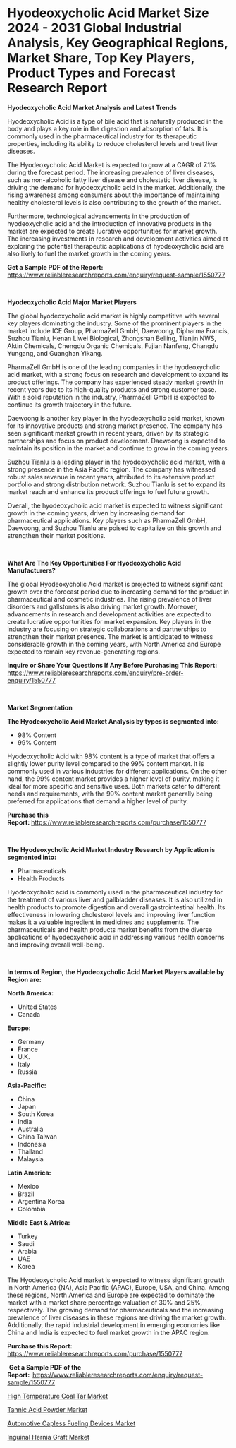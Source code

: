 <p><h1>Hyodeoxycholic Acid Market Size 2024 - 2031 Global Industrial Analysis, Key Geographical Regions, Market Share, Top Key Players, Product Types and Forecast Research Report</h1></p><p><strong>Hyodeoxycholic Acid Market Analysis and Latest Trends</strong></p>
<p><p>Hyodeoxycholic Acid is a type of bile acid that is naturally produced in the body and plays a key role in the digestion and absorption of fats. It is commonly used in the pharmaceutical industry for its therapeutic properties, including its ability to reduce cholesterol levels and treat liver diseases.</p><p>The Hyodeoxycholic Acid Market is expected to grow at a CAGR of 7.1% during the forecast period. The increasing prevalence of liver diseases, such as non-alcoholic fatty liver disease and cholestatic liver disease, is driving the demand for hyodeoxycholic acid in the market. Additionally, the rising awareness among consumers about the importance of maintaining healthy cholesterol levels is also contributing to the growth of the market.</p><p>Furthermore, technological advancements in the production of hyodeoxycholic acid and the introduction of innovative products in the market are expected to create lucrative opportunities for market growth. The increasing investments in research and development activities aimed at exploring the potential therapeutic applications of hyodeoxycholic acid are also likely to fuel the market growth in the coming years.</p></p>
<p><strong>Get a Sample PDF of the Report:&nbsp;</strong> <a href="https://www.reliableresearchreports.com/enquiry/request-sample/1550777">https://www.reliableresearchreports.com/enquiry/request-sample/1550777</a></p>
<p>&nbsp;</p>
<p><strong>Hyodeoxycholic Acid Major Market Players</strong></p>
<p><p>The global hyodeoxycholic acid market is highly competitive with several key players dominating the industry. Some of the prominent players in the market include ICE Group, PharmaZell GmbH, Daewoong, Dipharma Francis, Suzhou Tianlu, Henan Liwei Biological, Zhongshan Belling, Tianjin NWS, Aktin Chemicals, Chengdu Organic Chemicals, Fujian Nanfeng, Changdu Yungang, and Guanghan Yikang.</p><p>PharmaZell GmbH is one of the leading companies in the hyodeoxycholic acid market, with a strong focus on research and development to expand its product offerings. The company has experienced steady market growth in recent years due to its high-quality products and strong customer base. With a solid reputation in the industry, PharmaZell GmbH is expected to continue its growth trajectory in the future.</p><p>Daewoong is another key player in the hyodeoxycholic acid market, known for its innovative products and strong market presence. The company has seen significant market growth in recent years, driven by its strategic partnerships and focus on product development. Daewoong is expected to maintain its position in the market and continue to grow in the coming years.</p><p>Suzhou Tianlu is a leading player in the hyodeoxycholic acid market, with a strong presence in the Asia Pacific region. The company has witnessed robust sales revenue in recent years, attributed to its extensive product portfolio and strong distribution network. Suzhou Tianlu is set to expand its market reach and enhance its product offerings to fuel future growth.</p><p>Overall, the hyodeoxycholic acid market is expected to witness significant growth in the coming years, driven by increasing demand for pharmaceutical applications. Key players such as PharmaZell GmbH, Daewoong, and Suzhou Tianlu are poised to capitalize on this growth and strengthen their market positions.</p></p>
<p>&nbsp;</p>
<p><strong>What Are The Key Opportunities For Hyodeoxycholic Acid Manufacturers?</strong></p>
<p><p>The global Hyodeoxycholic Acid market is projected to witness significant growth over the forecast period due to increasing demand for the product in pharmaceutical and cosmetic industries. The rising prevalence of liver disorders and gallstones is also driving market growth. Moreover, advancements in research and development activities are expected to create lucrative opportunities for market expansion. Key players in the industry are focusing on strategic collaborations and partnerships to strengthen their market presence. The market is anticipated to witness considerable growth in the coming years, with North America and Europe expected to remain key revenue-generating regions.</p></p>
<p><strong>Inquire or Share Your Questions If Any Before Purchasing This Report:</strong> <a href="https://www.reliableresearchreports.com/enquiry/pre-order-enquiry/1550777">https://www.reliableresearchreports.com/enquiry/pre-order-enquiry/1550777</a></p>
<p>&nbsp;</p>
<p><strong>Market Segmentation</strong></p>
<p><strong>The Hyodeoxycholic Acid Market Analysis by types is segmented into:</strong></p>
<p><ul><li>98% Content</li><li>99% Content</li></ul></p>
<p><p>Hyodeoxycholic Acid with 98% content is a type of market that offers a slightly lower purity level compared to the 99% content market. It is commonly used in various industries for different applications. On the other hand, the 99% content market provides a higher level of purity, making it ideal for more specific and sensitive uses. Both markets cater to different needs and requirements, with the 99% content market generally being preferred for applications that demand a higher level of purity.</p></p>
<p><strong>Purchase this Report:&nbsp;</strong><a href="https://www.reliableresearchreports.com/purchase/1550777">https://www.reliableresearchreports.com/purchase/1550777</a></p>
<p>&nbsp;</p>
<p><strong>The Hyodeoxycholic Acid Market Industry Research by Application is segmented into:</strong></p>
<p><ul><li>Pharmaceuticals</li><li>Health Products</li></ul></p>
<p><p>Hyodeoxycholic acid is commonly used in the pharmaceutical industry for the treatment of various liver and gallbladder diseases. It is also utilized in health products to promote digestion and overall gastrointestinal health. Its effectiveness in lowering cholesterol levels and improving liver function makes it a valuable ingredient in medicines and supplements. The pharmaceuticals and health products market benefits from the diverse applications of hyodeoxycholic acid in addressing various health concerns and improving overall well-being.</p></p>
<p>&nbsp;</p>
<p><strong>In terms of Region, the Hyodeoxycholic Acid Market Players available by Region are:</strong></p>
<p>
    <p> <strong> North America: </strong>
        <ul>
            <li>United States</li>
            <li>Canada</li>
        </ul>
        </p> 
    <p> <strong> Europe: </strong>
        <ul>
            <li>Germany</li>
            <li>France</li>
            <li>U.K.</li>
            <li>Italy</li>
            <li>Russia</li>
        </ul>
        </p> 
    <p> <strong> Asia-Pacific: </strong>
        <ul>
            <li>China</li>
            <li>Japan</li>
            <li>South Korea</li>
            <li>India</li>
            <li>Australia</li>
            <li>China Taiwan</li>
            <li>Indonesia</li>
            <li>Thailand</li>
            <li>Malaysia</li>
        </ul>
        </p> 
    <p> <strong> Latin America: </strong>
        <ul>
            <li>Mexico</li>
            <li>Brazil</li>
            <li>Argentina Korea</li>
            <li>Colombia</li>
        </ul>
        </p> 
    <p> <strong> Middle East & Africa: </strong>
        <ul>
            <li>Turkey</li>
            <li>Saudi</li>
            <li>Arabia</li>
            <li>UAE</li>
            <li>Korea</li>
        </ul>
    </p>
    </p>
<p><p>The Hyodeoxycholic Acid market is expected to witness significant growth in North America (NA), Asia Pacific (APAC), Europe, USA, and China. Among these regions, North America and Europe are expected to dominate the market with a market share percentage valuation of 30% and 25%, respectively. The growing demand for pharmaceuticals and the increasing prevalence of liver diseases in these regions are driving the market growth. Additionally, the rapid industrial development in emerging economies like China and India is expected to fuel market growth in the APAC region.</p></p>
<p><strong>Purchase this Report: </strong><a href="https://www.reliableresearchreports.com/purchase/1550777">https://www.reliableresearchreports.com/purchase/1550777</a></p>
<p>&nbsp;<strong>Get a Sample PDF of the Report:&nbsp;&nbsp;</strong><a href="https://www.reliableresearchreports.com/enquiry/request-sample/1550777">https://www.reliableresearchreports.com/enquiry/request-sample/1550777</a></p>
<p><strong></strong></p>
<p><p><a href="https://github.com/eeaveuhhh/Market-Research-Report-List-1/blob/main/high-temperature-coal-tar-market.md">High Temperature Coal Tar Market</a></p><p><a href="https://github.com/brentleyjimmiealvaradoz4l1rea/Market-Research-Report-List-1/blob/main/tannic-acid-powder-market.md">Tannic Acid Powder Market</a></p><p><a href="https://adventurous-uranium-ef9.notion.site/Automotive-Capless-Fueling-Devices-Market-Size-Share-Trends-Analysis-Report-By-Application-Regio-4e91e5442600416d862cd49ae4daf130">Automotive Capless Fueling Devices Market</a></p><p><a href="https://view.publitas.com/reportprime-1/inguinal-hernia-graft-market-a-comprehensive-report-of-its-market-share-growth-trends-2023-2030/">Inguinal Hernia Graft Market</a></p></p>